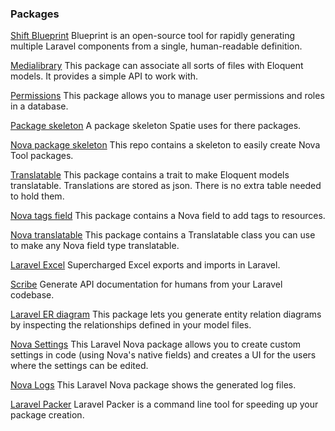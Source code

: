 ### Packages

[Shift Blueprint](https://github.com/laravel-shift/blueprint) Blueprint is an open-source tool for rapidly generating multiple Laravel components from a single, human-readable definition.

[Medialibrary](https://github.com/spatie/laravel-medialibrary) This package can associate all sorts of files with Eloquent models. It provides a simple API to work with.

[Permissions](https://github.com/spatie/laravel-permission) This package allows you to manage user permissions and roles in a database.

[Package skeleton](https://github.com/spatie/package-skeleton-laravel) A package skeleton Spatie uses for there packages.

[Nova package skeleton](https://github.com/spatie/skeleton-nova-tool) This repo contains a skeleton to easily create Nova Tool packages.

[Translatable](https://github.com/spatie/laravel-translatable) This package contains a trait to make Eloquent models translatable. Translations are stored as json. There is no extra table needed to hold them.

[Nova tags field](https://github.com/spatie/nova-tags-field) This package contains a Nova field to add tags to resources.

[Nova translatable](https://github.com/spatie/nova-translatable) This package contains a Translatable class you can use to make any Nova field type translatable.

[Laravel Excel](https://laravel-excel.com/) Supercharged Excel exports and imports in Laravel.

[Scribe](https://github.com/knuckleswtf/scribe) Generate API documentation for humans from your Laravel codebase.

[Laravel ER diagram](https://github.com/beyondcode/laravel-er-diagram-generator) This package lets you generate entity relation diagrams by inspecting the relationships defined in your model files.

[Nova Settings](https://github.com/optimistdigital/nova-settings) This Laravel Nova package allows you to create custom settings in code (using Nova's native fields) and creates a UI for the users where the settings can be edited.

[Nova Logs](https://novapackages.com/packages/php-junior/nova-logs) This Laravel Nova package shows the generated log files.

[Laravel Packer](https://github.com/bitfumes/laravel-packer) Laravel Packer is a command line tool for speeding up your package creation.

